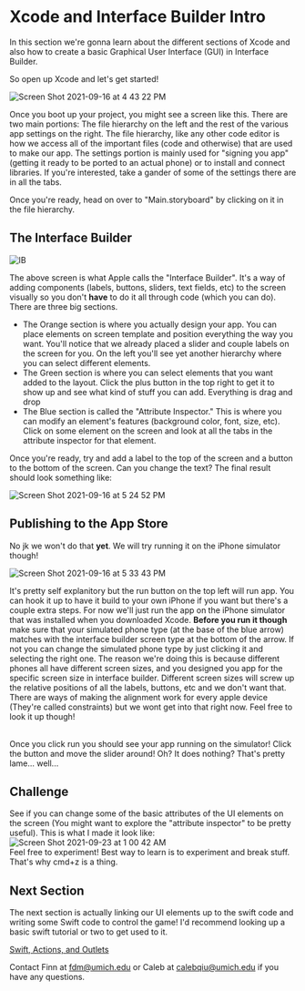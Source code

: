 # Xcode and Interface Builder Intro
In this section we're gonna learn about the different sections of Xcode and also how to create a basic Graphical User Interface (GUI) in Interface Builder.

So open up Xcode and let's get started!


![Screen Shot 2021-09-16 at 4 43 22 PM](https://user-images.githubusercontent.com/54146662/133684074-1e008151-4441-41e9-a14f-afe6958cccdf.png)

Once you boot up your project, you might see a screen like this. There are two main portions: The file hierarchy on the left and the rest of the various app 
settings on the right. The file hierarchy, like any other code editor is how we access all of the important files (code and otherwise) that are used to make 
our app. The settings portion is mainly used for "signing you app" (getting it ready to be ported to an actual phone) or to install and connect libraries. If you're
interested, take a gander of some of the settings there are in all the tabs.

Once you're ready, head on over to "Main.storyboard" by clicking on it in the file hierarchy. 

## The Interface Builder
![IB](https://user-images.githubusercontent.com/54146662/133685634-a100be05-f8c7-4f46-9318-068c6f1e05ca.png)

The above screen is what Apple calls the "Interface Builder". It's a way of adding components (labels, buttons, sliders, text fields, etc) to the screen visually
so you don't __have__ to do it all through code (which you can do). There are three big sections. 
  - The Orange section is where you actually design your app. You can place elements on screen template and position everything the way you want. You'll notice that
  we already placed a slider and couple labels on the screen for you. On the left you'll see yet another hierarchy where you can select different elements.
  - The Green section is where you can select elements that you want added to the layout. Click the plus button in the top right to get it to show up and see what
  kind of stuff you can add. Everything is drag and drop
  - The Blue section is called the "Attribute Inspector." This is where you can modify an element's features (background color, font, size, etc). Click on some element on the screen and look at all the tabs in the attribute inspector for that element.


Once you're ready, try and add a label to the top of the screen and a button to the bottom of the screen. Can you change the text? The final result should look something like:

![Screen Shot 2021-09-16 at 5 24 52 PM](https://user-images.githubusercontent.com/54146662/133687919-95f8e8d6-2523-41f2-b5ab-d21720cf493a.png)
  
## Publishing to the App Store
No jk we won't do that __yet__. We will try running it on the iPhone simulator though!

![Screen Shot 2021-09-16 at 5 33 43 PM](https://user-images.githubusercontent.com/54146662/133688853-49bf62f8-6f35-4288-bc55-771114bb7188.png)

It's pretty self explanitory but the run button on the top left will run app. You can hook it up to have it build to your own iPhone if you want but there's a couple extra steps. For now we'll just run the app on the iPhone simulator that was installed when you downloaded Xcode. __Before you run it though__ make sure that your simulated phone type (at the base of the blue arrow) matches with the interface builder screen type at the bottom of the arrow. If not you can change the simulated phone type by just clicking it and selecting the right one. The reason we're doing this is because different phones all have different screen sizes, and you designed you app for the specific screen size in interface builder. Different screen sizes will screw up the relative positions of all the labels, buttons, etc and we don't want that. There are ways of making the alignment work for every apple device (They're called constraints) but we wont get into that right now. Feel free to look it up though!

\
Once you click run you should see your app running on the simulator! Click the button and move the slider around! Oh? It does nothing? That's pretty lame... well...

## Challenge
See if you can change some of the basic attributes of the UI elements on the screen (You might want to explore the "attribute inspector" to be pretty useful). This is what I made it look like: \
![Screen Shot 2021-09-23 at 1 00 42 AM](https://user-images.githubusercontent.com/54146662/134456755-1f96ce11-8204-430f-8a31-9be083a2f3d4.png) \
Feel free to experiment! Best way to learn is to experiment and break stuff. That's why cmd+z is a thing.

## Next Section
The next section is actually linking our UI elements up to the swift code and writing some Swift code to control the game! I'd recommend looking up a basic swift tutorial or two to get used to it.

[Swift, Actions, and Outlets](https://github.com/ffdm/MHack_IOS_Onboarding/blob/main/SwiftBasics.md)

Contact Finn at fdm@umich.edu or Caleb at calebqiu@umich.edu if you have any questions.
